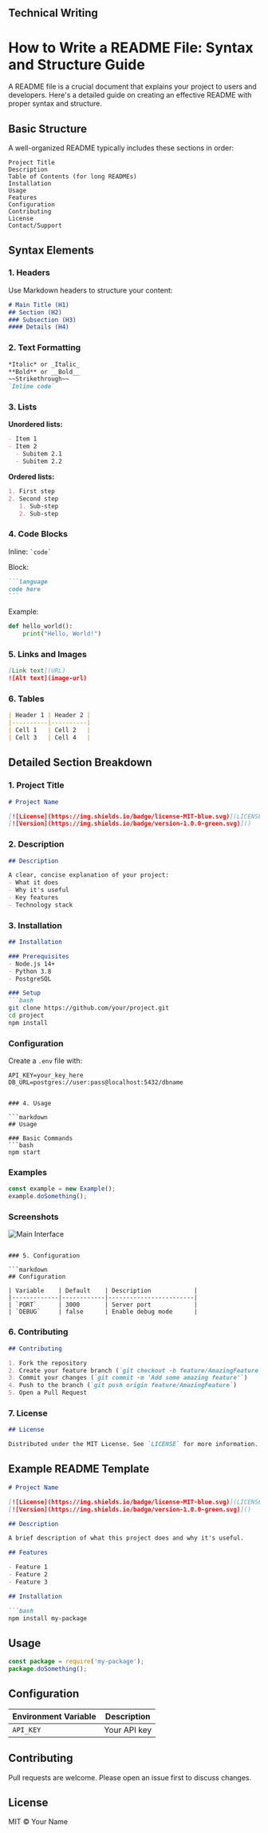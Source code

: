 ## Technical Writing
# How to Write a README File: Syntax and Structure Guide

A README file is a crucial document that explains your project to users and developers. Here's a detailed guide on creating an effective README with proper syntax and structure.

## Basic Structure

A well-organized README typically includes these sections in order:

```
Project Title
Description
Table of Contents (for long READMEs)
Installation
Usage
Features
Configuration
Contributing
License
Contact/Support
```

## Syntax Elements

### 1. Headers

Use Markdown headers to structure your content:

```markdown
# Main Title (H1)
## Section (H2)
### Subsection (H3)
#### Details (H4)
```

### 2. Text Formatting

```markdown
*Italic* or _Italic_
**Bold** or __Bold__
~~Strikethrough~~
`Inline code`
```

### 3. Lists

**Unordered lists:**
```markdown
- Item 1
- Item 2
  - Subitem 2.1
  - Subitem 2.2
```

**Ordered lists:**
```markdown
1. First step
2. Second step
   1. Sub-step
   2. Sub-step
```

### 4. Code Blocks

Inline: `` `code` ``

Block:
````markdown
```language
code here
```
````

Example:
```python
def hello_world():
    print("Hello, World!")
```

### 5. Links and Images

```markdown
[Link text](URL)
![Alt text](image-url)
```

### 6. Tables

```markdown
| Header 1 | Header 2 |
|----------|----------|
| Cell 1   | Cell 2   |
| Cell 3   | Cell 4   |
```

## Detailed Section Breakdown

### 1. Project Title

```markdown
# Project Name

[![License](https://img.shields.io/badge/license-MIT-blue.svg)](LICENSE)
[![Version](https://img.shields.io/badge/version-1.0.0-green.svg)]()
```

### 2. Description

```markdown
## Description

A clear, concise explanation of your project:
- What it does
- Why it's useful
- Key features
- Technology stack
```

### 3. Installation

```markdown
## Installation

### Prerequisites
- Node.js 14+
- Python 3.8
- PostgreSQL

### Setup
```bash
git clone https://github.com/your/project.git
cd project
npm install
```

### Configuration
Create a `.env` file with:
```
API_KEY=your_key_here
DB_URL=postgres://user:pass@localhost:5432/dbname
```
```

### 4. Usage

```markdown
## Usage

### Basic Commands
```bash
npm start
```

### Examples
```javascript
const example = new Example();
example.doSomething();
```

### Screenshots
![Main Interface](screenshot.png)
```

### 5. Configuration

```markdown
## Configuration

| Variable    | Default    | Description            |
|-------------|------------|------------------------|
| `PORT`      | 3000       | Server port            |
| `DEBUG`     | false      | Enable debug mode      |
```

### 6. Contributing

```markdown
## Contributing

1. Fork the repository
2. Create your feature branch (`git checkout -b feature/AmazingFeature`)
3. Commit your changes (`git commit -m 'Add some amazing feature'`)
4. Push to the branch (`git push origin feature/AmazingFeature`)
5. Open a Pull Request
```

### 7. License

```markdown
## License

Distributed under the MIT License. See `LICENSE` for more information.
```


## Example README Template

```markdown
# Project Name

[![License](https://img.shields.io/badge/license-MIT-blue.svg)](LICENSE)
[![Version](https://img.shields.io/badge/version-1.0.0-green.svg)]()

## Description

A brief description of what this project does and why it's useful.

## Features

- Feature 1
- Feature 2
- Feature 3

## Installation

```bash
npm install my-package
```

## Usage

```javascript
const package = require('my-package');
package.doSomething();
```

## Configuration

| Environment Variable | Description           |
|----------------------|-----------------------|
| `API_KEY`            | Your API key          |

## Contributing

Pull requests are welcome. Please open an issue first to discuss changes.

## License

MIT © Your Name
```
